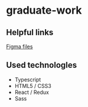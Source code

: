 # graduate-work

## Helpful links
[Figma files](https://www.figma.com/file/3RZpwRX8xm7OzHz5p7wrBb/Untitled)

## Used technologIes

 - Typescript
 - HTML5 / CSS3
 - React / Redux
 - Sass
